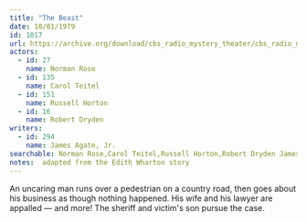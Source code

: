 ```yaml
---
title: "The Beast"
date: 10/01/1979
id: 1017
url: https://archive.org/download/cbs_radio_mystery_theater/cbs_radio_mystery_theater-1001-1050.zip/cbs_radio_mystery_theater-1001-1050%2Fcbsrmt_1017_the_beast.mp3
actors:  
  - id: 27
    name: Norman Rose  
  - id: 135
    name: Carol Teitel  
  - id: 151
    name: Russell Horton  
  - id: 16
    name: Robert Dryden
writers:  
  - id: 294
    name: James Agate, Jr.
searchable: Norman Rose,Carol Teitel,Russell Horton,Robert Dryden James Agate, Jr.
notes:  adapted from the Edith Wharton story
---
```

An uncaring man runs over a pedestrian on a country road, then goes about his business as though nothing happened. His wife and his lawyer are appalled — and more! The sheriff and victim's son pursue the case.